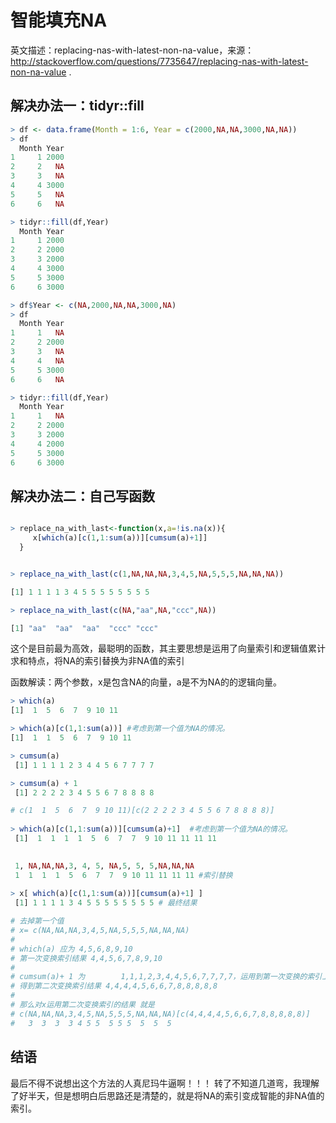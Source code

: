 # 智能填充NA

英文描述：replacing-nas-with-latest-non-na-value，来源：http://stackoverflow.com/questions/7735647/replacing-nas-with-latest-non-na-value .

## 解决办法一：tidyr::fill

```r
> df <- data.frame(Month = 1:6, Year = c(2000,NA,NA,3000,NA,NA))
> df
  Month Year
1     1 2000
2     2   NA
3     3   NA
4     4 3000
5     5   NA
6     6   NA

> tidyr::fill(df,Year)
  Month Year
1     1 2000
2     2 2000
3     3 2000
4     4 3000
5     5 3000
6     6 3000

> df$Year <- c(NA,2000,NA,NA,3000,NA)
> df
  Month Year
1     1   NA
2     2 2000
3     3   NA
4     4   NA
5     5 3000
6     6   NA

> tidyr::fill(df,Year)
  Month Year
1     1   NA
2     2 2000
3     3 2000
4     4 2000
5     5 3000
6     6 3000

```

## 解决办法二：自己写函数

```r

> replace_na_with_last<-function(x,a=!is.na(x)){
     x[which(a)[c(1,1:sum(a))][cumsum(a)+1]]
  }


> replace_na_with_last(c(1,NA,NA,NA,3,4,5,NA,5,5,5,NA,NA,NA))

[1] 1 1 1 1 3 4 5 5 5 5 5 5 5 5

> replace_na_with_last(c(NA,"aa",NA,"ccc",NA))

[1] "aa"  "aa"  "aa"  "ccc" "ccc"

```

这个是目前最为高效，最聪明的函数，其主要思想是运用了向量索引和逻辑值累计求和特点，将NA的索引替换为非NA值的索引

函数解读：两个参数，x是包含NA的向量，a是不为NA的的逻辑向量。

```r
> which(a)
[1]  1  5  6  7  9 10 11

> which(a)[c(1,1:sum(a))] #考虑到第一个值为NA的情况。
[1]  1  1  5  6  7  9 10 11

> cumsum(a)
 [1] 1 1 1 1 2 3 4 4 5 6 7 7 7 7

> cumsum(a) + 1
 [1] 2 2 2 2 3 4 5 5 6 7 8 8 8 8

# c(1  1  5  6  7  9 10 11)[c(2 2 2 2 3 4 5 5 6 7 8 8 8 8)]
 
> which(a)[c(1,1:sum(a))][cumsum(a)+1]  #考虑到第一个值为NA的情况。
 [1]  1  1  1  1  5  6  7  7  9 10 11 11 11 11

 
 1, NA,NA,NA,3, 4, 5, NA,5, 5, 5,NA,NA,NA
 1  1  1  1  5  6  7  7  9 10 11 11 11 11 #索引替换
 
> x[ which(a)[c(1,1:sum(a))][cumsum(a)+1] ]
 [1] 1 1 1 1 3 4 5 5 5 5 5 5 5 5 # 最终结果

# 去掉第一个值
# x= c(NA,NA,NA,3,4,5,NA,5,5,5,NA,NA,NA)
# 
# which(a) 应为 4,5,6,8,9,10
# 第一次变换索引结果 4,4,5,6,7,8,9,10
# 
# cumsum(a)+ 1 为        1,1,1,2,3,4,4,5,6,7,7,7,7，运用到第一次变换的索引上去
# 得到第二次变换索引结果 4,4,4,4,5,6,6,7,8,8,8,8,8
# 
# 那么对x运用第二次变换索引的结果 就是
# c(NA,NA,NA,3,4,5,NA,5,5,5,NA,NA,NA)[c(4,4,4,4,5,6,6,7,8,8,8,8,8)]
#   3  3  3  3 4 5 5  5 5 5  5  5  5

```

## 结语

最后不得不说想出这个方法的人真尼玛牛逼啊！！！ 转了不知道几道弯，我理解了好半天，但是想明白后思路还是清楚的，就是将NA的索引变成智能的非NA值的索引。

